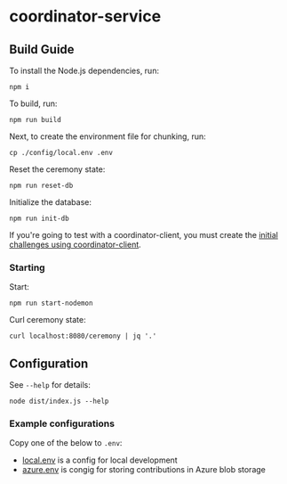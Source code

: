# coordinator-service

## Build Guide

To install the Node.js dependencies, run:
```
npm i
```

To build, run:
```
npm run build
```

Next, to create the environment file for chunking, run:
```
cp ./config/local.env .env
```

Reset the ceremony state:

```
npm run reset-db
```

Initialize the database:
```
npm run init-db
```

If you're going to test with a coordinator-client, you must create the
[initial challenges using
coordinator-client](../coordinator-client#initial-challenges-for-testing).

### Starting

Start:

```
npm run start-nodemon
```

Curl ceremony state:

```
curl localhost:8080/ceremony | jq '.'
```

## Configuration

See `--help` for details:

```
node dist/index.js --help
```

### Example configurations

Copy one of the below to `.env`:

* [local.env](./config/local.env) is a config for local development
* [azure.env](./config/azure.env) is congig for storing contributions in Azure blob storage
